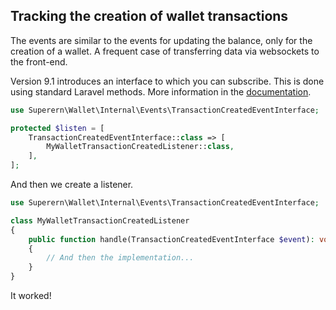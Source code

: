 ## Tracking the creation of wallet transactions

The events are similar to the events for updating the balance, only for the creation of a wallet. A frequent case of transferring data via websockets to the front-end.

Version 9.1 introduces an interface to which you can subscribe.
This is done using standard Laravel methods.
More information in the [documentation](https://laravel.com/docs/8.x/events).

```php
use Superern\Wallet\Internal\Events\TransactionCreatedEventInterface;

protected $listen = [
    TransactionCreatedEventInterface::class => [
        MyWalletTransactionCreatedListener::class,
    ],
];
```

And then we create a listener.

```php
use Superern\Wallet\Internal\Events\TransactionCreatedEventInterface;

class MyWalletTransactionCreatedListener
{
    public function handle(TransactionCreatedEventInterface $event): void
    {
        // And then the implementation...
    }
}
```

It worked! 
